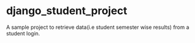 # django_student_project

A sample project to retrieve data(i.e student semester wise results)  from a student login. 
